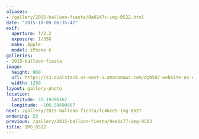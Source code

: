 ```yaml
---
aliases:
- /gallery/2015-balloon-fiesta/0a0247c-img-0522.html
date: "2015-10-09 06:35:42"
exif:
  aperture: f/2.2
  exposure: 1/356
  make: Apple
  model: iPhone 6
galleries:
- 2015-balloon-fiesta
image:
  height: 960
  url: https://s3.dualstack.us-east-1.amazonaws.com/dpb587-website-us-east-1/asset/gallery/2015-balloon-fiesta/0a0247c-img-0522~1280.jpg
  width: 1280
layout: gallery-photo
location:
  latitude: 35.19396167
  longitude: -106.59698667
next: /gallery/2015-balloon-fiesta/fc46ce5-img-0527
ordering: 23
previous: /gallery/2015-balloon-fiesta/9ee1c77-img-0503
title: IMG_0522
---
```

